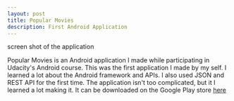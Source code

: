 ```yaml
---
layout: post
title: Popular Movies
description: First Android Application
---
```



<div class="img_row">
	<img class="col three" src="{{ site.baseurl }}/img/project1.png" alt="" title="app_screenshot"/>
</div>
<div class="col three caption">
	screen shot of the application
</div>

Popular Movies is an Android application I made while participating in Udacity's Android course. This was the first application I made by my self. I learned a lot about the Android framework and APIs. I also used JSON and REST API for the first time. The application isn't too complicated, but it I learned a lot making it. It can be downloaded on the Google Play store <a href="https://play.google.com/store/apps/details?id=com.jcaseydev.popularmovies">here</a>


<br/><br/><br/>
